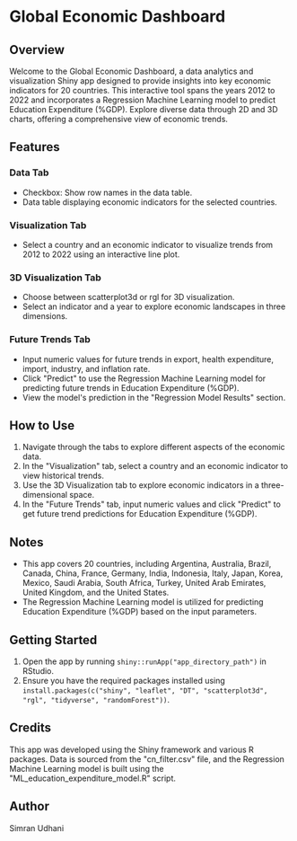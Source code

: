 # Global Economic Dashboard

## Overview

Welcome to the Global Economic Dashboard, a data analytics and visualization Shiny app designed to provide insights into key economic indicators for 20 countries. This interactive tool spans the years 2012 to 2022 and incorporates a Regression Machine Learning model to predict Education Expenditure (%GDP). Explore diverse data through 2D and 3D charts, offering a comprehensive view of economic trends.

## Features

### Data Tab
- Checkbox: Show row names in the data table.
- Data table displaying economic indicators for the selected countries.

### Visualization Tab
- Select a country and an economic indicator to visualize trends from 2012 to 2022 using an interactive line plot.

### 3D Visualization Tab
- Choose between scatterplot3d or rgl for 3D visualization.
- Select an indicator and a year to explore economic landscapes in three dimensions.

### Future Trends Tab
- Input numeric values for future trends in export, health expenditure, import, industry, and inflation rate.
- Click "Predict" to use the Regression Machine Learning model for predicting future trends in Education Expenditure (%GDP).
- View the model's prediction in the "Regression Model Results" section.

## How to Use

1. Navigate through the tabs to explore different aspects of the economic data.
2. In the "Visualization" tab, select a country and an economic indicator to view historical trends.
3. Use the 3D Visualization tab to explore economic indicators in a three-dimensional space.
4. In the "Future Trends" tab, input numeric values and click "Predict" to get future trend predictions for Education Expenditure (%GDP).

## Notes

- This app covers 20 countries, including Argentina, Australia, Brazil, Canada, China, France, Germany, India, Indonesia, Italy, Japan, Korea, Mexico, Saudi Arabia, South Africa, Turkey, United Arab Emirates, United Kingdom, and the United States.
- The Regression Machine Learning model is utilized for predicting Education Expenditure (%GDP) based on the input parameters.

## Getting Started

1. Open the app by running `shiny::runApp("app_directory_path")` in RStudio.
2. Ensure you have the required packages installed using `install.packages(c("shiny", "leaflet", "DT", "scatterplot3d", "rgl", "tidyverse", "randomForest"))`.

## Credits

This app was developed using the Shiny framework and various R packages. Data is sourced from the "cn_filter.csv" file, and the Regression Machine Learning model is built using the "ML_education_expenditure_model.R" script.

## Author

Simran Udhani

